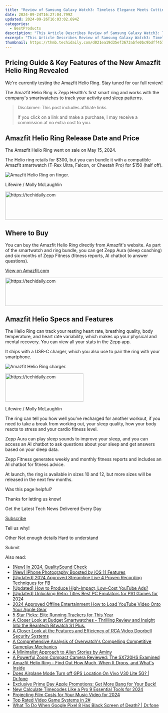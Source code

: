 ```yaml
---
title: "Review of Samsung Galaxy Watch3: Timeless Elegance Meets Cutting-Edge Features"
date: 2024-09-24T16:27:04.799Z
updated: 2024-09-26T16:03:02.694Z
categories:
  - BestProducts
description: "This Article Describes Review of Samsung Galaxy Watch3: Timeless Elegance Meets Cutting-Edge Features"
excerpt: "This Article Describes Review of Samsung Galaxy Watch3: Timeless Elegance Meets Cutting-Edge Features"
thumbnail: https://thmb.techidaily.com/d021ea19d35ef3673abfe0bc9bdff457eb34791e55514d7bc0ce5bafaca00aee.jpg
---
```


## Pricing Guide & Key Features of the New Amazfit Helio Ring Revealed

We're currently testing the Amazfit Helio Ring. Stay tuned for our full review!

 The Amazfit Helio Ring is Zepp Health's first smart ring and works with the company's smartwatches to track your activity and sleep patterns.

>  Disclaimer: This post includes affiliate links
>
>  If you click on a link and make a purchase, I may receive a commission at no extra cost to you.
>

## Amazfit Helio Ring Release Date and Price

 The Amazfit Helio Ring went on sale on May 15, 2024\.

 The Helio ring retails for $300, but you can bundle it with a compatible Amazfit smartwatch (T-Rex Ultra, Falcon, or Cheetah Pro) for $150 (half off).

![Amazfit Helio Ring on finger.](https://www.lifewire.com/thmb/fZmZBwZyOcfLxxOFKRzZYHN-2Cg=/1500x0/filters:no_upscale():max_bytes(150000):strip_icc():format(webp)/AmazfitHelioRing_crop-574642441bec41228958dcb4025e662a.jpg)

Lifewire / Molly McLaughlin

<!-- affiliate ads begin -->
<a href="https://appsumo.8odi.net/c/5597632/2130875/7443" target="_top" id="2130875">
  <img src="//a.impactradius-go.com/display-ad/7443-2130875" border="0" alt="https://techidaily.com" width="728" height="90"/>
</a>
<img height="0" width="0" src="https://appsumo.8odi.net/i/5597632/2130875/7443" style="position:absolute;visibility:hidden;" border="0" />
<!-- affiliate ads end -->

## Where to Buy

 You can buy the Amazfit Helio Ring directly from Amazfit's website. As part of the smartwatch and ring bundle, you can get Zepp Aura (sleep coaching) and six months of Zepp Fitness (fitness reports, AI chatbot to answer questions).

[View on Amazfit.com](https://us.amazfit.com/products/amazfit-helio-ring)

<!-- affiliate ads begin -->
<a href="https://laganoo.pxf.io/c/5597632/1657400/16446" target="_top" id="1657400">
  <img src="//a.impactradius-go.com/display-ad/16446-1657400" border="0" alt="https://techidaily.com" width="728" height="90"/>
</a>
<img height="0" width="0" src="https://laganoo.pxf.io/i/5597632/1657400/16446" style="position:absolute;visibility:hidden;" border="0" />
<!-- affiliate ads end -->

## Amazfit Helio Specs and Features

 The Helio Ring can track your resting heart rate, breathing quality, body temperature, and heart rate variability, which makes up your physical and mental recovery. You can view all your stats in the Zepp app.

 It ships with a USB-C charger, which you also use to pair the ring with your smartphone.

![Amazfit Helio Ring charger.](https://www.lifewire.com/thmb/Er_MEJDbTps5jv74Y7giffV-KG4=/1500x0/filters:no_upscale():max_bytes(150000):strip_icc():format(webp)/AmazfitHelioRingCharger-c360c0a7cedf4b099a4a7764d58729f2.jpg)

<!-- affiliate ads begin -->
<a href="https://25home.pxf.io/c/5597632/2148633/16836" target="_top" id="2148633">
  <img src="//a.impactradius-go.com/display-ad/16836-2148633" border="0" alt="https://techidaily.com" width="250" height="90"/>
</a>
<img height="0" width="0" src="https://25home.pxf.io/i/5597632/2148633/16836" style="position:absolute;visibility:hidden;" border="0" />
<!-- affiliate ads end -->

Lifewire / Molly McLaughlin

 The ring can tell you how well you've recharged for another workout, if you need to take a break from working out, your sleep quality, how your body reacts to stress and your cardio fitness level.

 Zepp Aura can play sleep sounds to improve your sleep, and you can access an AI chatbot to ask questions about your sleep and get answers based on your sleep data.

 Zepp Fitness generates weekly and monthly fitness reports and includes an AI chatbot for fitness advice.

 At launch, the ring is available in sizes 10 and 12, but more sizes will be released in the next few months.

Was this page helpful?

Thanks for letting us know!

 Get the Latest Tech News Delivered Every Day

[Subscribe](https://www.lifewire.com/#)

Tell us why!

 Other  Not enough details  Hard to understand

 Submit

<ins class="adsbygoogle"
     style="display:block"
     data-ad-format="autorelaxed"
     data-ad-client="ca-pub-7571918770474297"
     data-ad-slot="1223367746"></ins>

<ins class="adsbygoogle"
     style="display:block"
     data-ad-client="ca-pub-7571918770474297"
     data-ad-slot="8358498916"
     data-ad-format="auto"
     data-full-width-responsive="true"></ins>

<span class="atpl-alsoreadstyle">Also read:</span>
<div><ul>
<li><a href="https://video-screen-grab.techidaily.com/new-in-2024-qualitysound-check/"><u>[New] In 2024, QualitySound Check</u></a></li>
<li><a href="https://extra-guidance.techidaily.com/new-iphone-photography-boosted-by-ios-11-features/"><u>[New] IPhone Photography Boosted by iOS 11 Features</u></a></li>
<li><a href="https://screen-capture.techidaily.com/updated-2024-approved-streamline-live-4-proven-recording-techniques-for-fb/"><u>[Updated] 2024 Approved Streamline Live 4 Proven Recording Techniques for FB</u></a></li>
<li><a href="https://youtube-web.techidaily.com/ed-how-to-produce-high-impact-low-cost-youtube-ads/"><u>[Updated] How to Produce High-Impact, Low-Cost YouTube Ads?</u></a></li>
<li><a href="https://screen-video-capture.techidaily.com/updated-unlocking-retro-titles-best-pc-emulators-for-ps1-games-for-2024/"><u>[Updated] Unlocking Retro Titles Best PC Emulators for PS1 Games for 2024</u></a></li>
<li><a href="https://youtube-zero.techidaily.com/approved-offline-entertainment-how-to-load-youtube-video-onto-your-apple-gear/"><u>2024 Approved Offline Entertainment How to Load YouTube Video Onto Your Apple Gear</u></a></li>
<li><a href="https://buynow-info.techidaily.com/5-star-picks-elite-running-trackers-for-this-year/"><u>5 Star Picks: Elite Running Trackers for This Year</u></a></li>
<li><a href="https://buynow-info.techidaily.com/1722708292801-a-closer-look-at-budget-smartwatches-thrilling-review-and-insight-into-the-beantech-bitwatch-s1-plus/"><u>A Closer Look at Budget Smartwatches - Thrilling Review and Insight Into the Beantech Bitwatch S1 Plus.</u></a></li>
<li><a href="https://buynow-info.techidaily.com/a-closer-look-at-the-features-and-efficiency-of-rca-video-doorbell-security-systems/"><u>A Closer Look at the Features and Efficiency of RCA Video Doorbell Security Systems</u></a></li>
<li><a href="https://buynow-info.techidaily.com/a-comprehensive-analysis-of-overwatchs-compelling-competitive-gameplay-mechanics/"><u>A Comprehensive Analysis of Overwatch's Compelling Competitive Gameplay Mechanics</u></a></li>
<li><a href="https://buynow-info.techidaily.com/a-minimalist-approach-to-alien-stories-by-aminy/"><u>A Minimalist Approach to Alien Stories by Aminy</u></a></li>
<li><a href="https://buynow-info.techidaily.com/a-powerful-zoom-compact-camera-reviewed-the-sx720hs-examined/"><u>A Powerful Zoom Compact Camera Reviewed: The SX720HS Examined</u></a></li>
<li><a href="https://buynow-info.techidaily.com/1722561250796-amazfit-helio-ring-find-out-how-much-when-it-drops-and-whats-inside/"><u>Amazfit Helio Ring - Find Out How Much, When It Drops, and What's Inside</u></a></li>
<li><a href="https://fake-location.techidaily.com/does-airplane-mode-turn-off-gps-location-on-vivo-v30-lite-5g-drfone-by-drfone-virtual-android/"><u>Does Airplane Mode Turn off GPS Location On Vivo V30 Lite 5G? | Dr.fone</u></a></li>
<li><a href="https://buynow-info.techidaily.com/1722683927914-exclusive-prime-day-apple-promotions-get-more-bang-for-your-buck/"><u>Exclusive Prime Day Apple Promotions: Get More Bang for Your Buck!</u></a></li>
<li><a href="https://ai-video-apps.techidaily.com/new-calculate-timecodes-like-a-pro-9-essential-tools-for-2024/"><u>New Calculate Timecodes Like a Pro 9 Essential Tools for 2024</u></a></li>
<li><a href="https://extra-approaches.techidaily.com/projecting-film-costs-for-your-music-video-for-2024/"><u>Projecting Film Costs for Your Music Video for 2024</u></a></li>
<li><a href="https://buynow-info.techidaily.com/1722545396577-top-rated-video-game-systems-in-2/"><u>Top Rated Video Game Systems in 2#</u></a></li>
<li><a href="https://howto.techidaily.com/what-to-do-when-google-pixel-8-has-black-screen-of-death-drfone-by-drfone-fix-android-problems-fix-android-problems/"><u>What To Do When Google Pixel 8 Has Black Screen of Death? | Dr.fone</u></a></li>
</ul></div>

